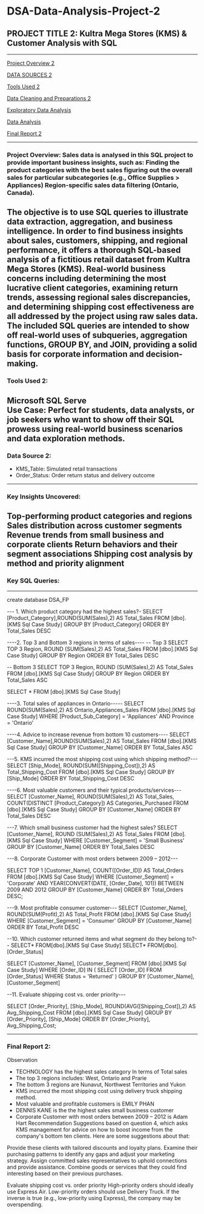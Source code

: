 # DSA-Data-Analysis-Project-2
##  PROJECT TITLE 2: Kultra Mega Stores (KMS) & Customer Analysis with SQL
---
[Project Overview 2](#project-overview)

[DATA SOURCES 2](#data-sources)

[Tools Used 2](#tools-used)

[Data Cleaning and Preparations 2](data-cleaning-and-preparations)

[Exploratory Data Analysis](#exploratory-data-analysis)

[Data Analysis](#data-analysis)

[Final Report 2](#final-report)

---
### Project Overview: Sales data is analysed in this SQL project to provide important business insights, such as: Finding the product categories with the best sales figuring out the overall sales for particular subcategories (e.g., Office Supplies > Appliances) Region-specific sales data filtering (Ontario, Canada).
The objective is to use SQL queries to illustrate data extraction, aggregation, and business intelligence. In order to find business insights about sales, customers, shipping, and regional performance, it offers a thorough SQL-based analysis of a fictitious retail dataset from Kultra Mega Stores (KMS). Real-world business concerns including determining the most lucrative client categories, examining return trends, assessing regional sales discrepancies, and determining shipping cost effectiveness are all addressed by the project using raw sales data. The included SQL queries are intended to show off real-world uses of subqueries, aggregation functions, GROUP BY, and JOIN, providing a solid basis for corporate information and decision-making.
---
### Tools Used 2:
Microsoft SQL Serve  
Use Case: Perfect for students, data analysts, or job seekers who want to show off their SQL prowess using real-world business scenarios and data exploration methods.
---
### Data Source 2:
- KMS_Table: Simulated retail transactions
- Order_Status: Order return status and delivery outcome
---
### Key Insights Uncovered:
Top-performing product categories and regions
Sales distribution across customer segments
Revenue trends from small business and corporate clients
Return behaviors and their segment associations
Shipping cost analysis by method and priority alignment
---
### Key SQL Queries:
---
create database DSA_FP

--- 1. Which product category had the highest sales?-
SELECT [Product_Category],ROUND(SUM(Sales),2) AS Total_Sales
FROM [dbo].[KMS Sql Case Study]
GROUP BY [Product_Category]
ORDER BY Total_Sales DESC

----2. Top 3 and Bottom 3 regions in terms of sales----
-- Top 3
SELECT TOP 3 Region, ROUND (SUM(Sales),2) AS Total_Sales
FROM [dbo].[KMS Sql Case Study]
GROUP BY Region
ORDER BY Total_Sales DESC


-- Bottom 3
SELECT TOP 3 Region, ROUND (SUM(Sales),2) AS Total_Sales
FROM [dbo].[KMS Sql Case Study]
GROUP BY Region
ORDER BY Total_Sales ASC


SELECT * FROM [dbo].[KMS Sql Case Study]

----3. Total sales of appliances in Ontario-----
SELECT ROUND(SUM(Sales),2) AS Ontario_Appliances_Sales
FROM [dbo].[KMS Sql Case Study]
WHERE [Product_Sub_Category] = 'Appliances' AND Province = 'Ontario'

----4. Advice to increase revenue from bottom 10 customers----
SELECT [Customer_Name],ROUND(SUM(Sales),2) AS Total_Sales
FROM [dbo].[KMS Sql Case Study]
GROUP BY [Customer_Name]
ORDER BY Total_Sales ASC


---5. KMS incurred the most shipping cost using which shipping method?---
SELECT [Ship_Mode], ROUND(SUM([Shipping_Cost]),2) AS Total_Shipping_Cost
FROM [dbo].[KMS Sql Case Study]
GROUP BY [Ship_Mode]
ORDER BY Total_Shipping_Cost DESC


----6. Most valuable customers and their typical products/services---
SELECT [Customer_Name], ROUND(SUM(Sales),2) AS Total_Sales, 
       COUNT(DISTINCT [Product_Category]) AS Categories_Purchased
FROM [dbo].[KMS Sql Case Study]
GROUP BY [Customer_Name]
ORDER BY Total_Sales DESC


---7. Which small business customer had the highest sales?
SELECT [Customer_Name], ROUND (SUM(Sales),2) AS Total_Sales
FROM [dbo].[KMS Sql Case Study]
WHERE [Customer_Segment] = 'Small Business'
GROUP BY [Customer_Name]
ORDER BY Total_Sales DESC


---8. Corporate Customer with most orders between 2009 – 2012---

SELECT TOP 1 [Customer_Name], COUNT([Order_ID]) AS Total_Orders
FROM [dbo].[KMS Sql Case Study]
WHERE [Customer_Segment] = 'Corporate'
  AND YEAR(CONVERT(DATE, [Order_Date], 101)) BETWEEN 2009 AND 2012
GROUP BY [Customer_Name]
ORDER BY Total_Orders DESC;


---9. Most profitable consumer customer---
SELECT [Customer_Name], ROUND(SUM(Profit),2) AS Total_Profit
FROM [dbo].[KMS Sql Case Study]
WHERE [Customer_Segment] = 'Consumer'
GROUP BY [Customer_Name]
ORDER BY Total_Profit DESC


--10. Which customer returned items and what segment do they belong to?--
SELECT* FROM[dbo].[KMS Sql Case Study]
SELECT* FROM[dbo].[Order_Status]

SELECT [Customer_Name], [Customer_Segment]
FROM [dbo].[KMS Sql Case Study]
WHERE [Order_ID] IN (
  SELECT [Order_ID] FROM [Order_Status] WHERE Status = 'Returned'
)
GROUP BY [Customer_Name], [Customer_Segment]


--11. Evaluate shipping cost vs. order priority---

SELECT [Order_Priority], [Ship_Mode], ROUND(AVG([Shipping_Cost]),2) AS Avg_Shipping_Cost
FROM [dbo].[KMS Sql Case Study]
GROUP BY [Order_Priority], [Ship_Mode]
ORDER BY [Order_Priority], Avg_Shipping_Cost;

---
### Final Report 2:
Observation
- TECHNOLOGY has the highest sales category
In terms of Total sales
- The top 3 regions includes: West, Ontario and Prarie
- The bottom 3 regions are Nunavut, Northwest Territories and Yukon
- KMS incurred the most shipping cost using delivery truck shipping method.
- Most valuable and profitable customers is EMILY PHAN
-  DENNIS KANE is the the highest sales small business customer
-  Corporate Customer with most orders between 2009 – 2012 is Adam Hart
Recommendation
Suggestions based on question 4, which asks KMS management for advice on how to boost income from the company's bottom ten clients. Here are some suggestions about that:

Provide these clients with tailored discounts and loyalty plans.
Examine their purchasing patterns to identify any gaps and adjust your marketing strategy.
Assign committed sales representatives to uphold connections and provide assistance.
Combine goods or services that they could find interesting based on their previous purchases.

Evaluate shipping cost vs. order priority
High-priority orders should ideally use Express Air.
Low-priority orders should use Delivery Truck. 
If the inverse is true (e.g., low-priority using Express), the company may be overspending.
